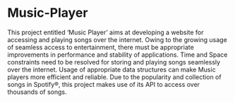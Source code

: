 # Music-Player
This project entitled ‘Music Player’ aims at developing a website for accessing and playing songs over the internet. Owing to the growing usage of seamless access to entertainment, there must be appropriate improvements in performance and stability of applications. Time and Space constraints need to be resolved for storing and playing songs seamlessly over the internet. Usage of appropriate data structures can make Music players more efficient and reliable. Due to the popularity and collection of songs in Spotify®, this project makes use of its API to access over thousands of songs.
